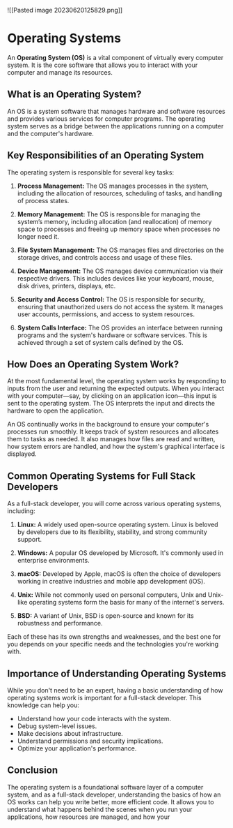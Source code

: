 ![[Pasted image 20230620125829.png]]

# Operating Systems

An **Operating System (OS)** is a vital component of virtually every computer system. It is the core software that allows you to interact with your computer and manage its resources.

## What is an Operating System?

An OS is a system software that manages hardware and software resources and provides various services for computer programs. The operating system serves as a bridge between the applications running on a computer and the computer's hardware.

## Key Responsibilities of an Operating System

The operating system is responsible for several key tasks:

1. **Process Management:** The OS manages processes in the system, including the allocation of resources, scheduling of tasks, and handling of process states.

2. **Memory Management:** The OS is responsible for managing the system’s memory, including allocation (and reallocation) of memory space to processes and freeing up memory space when processes no longer need it.

3. **File System Management:** The OS manages files and directories on the storage drives, and controls access and usage of these files.

4. **Device Management:** The OS manages device communication via their respective drivers. This includes devices like your keyboard, mouse, disk drives, printers, displays, etc.

5. **Security and Access Control:** The OS is responsible for security, ensuring that unauthorized users do not access the system. It manages user accounts, permissions, and access to system resources.

6. **System Calls Interface:** The OS provides an interface between running programs and the system's hardware or software services. This is achieved through a set of system calls defined by the OS.

## How Does an Operating System Work?

At the most fundamental level, the operating system works by responding to inputs from the user and returning the expected outputs. When you interact with your computer—say, by clicking on an application icon—this input is sent to the operating system. The OS interprets the input and directs the hardware to open the application.

An OS continually works in the background to ensure your computer's processes run smoothly. It keeps track of system resources and allocates them to tasks as needed. It also manages how files are read and written, how system errors are handled, and how the system's graphical interface is displayed.

## Common Operating Systems for Full Stack Developers

As a full-stack developer, you will come across various operating systems, including:

1. **Linux:** A widely used open-source operating system. Linux is beloved by developers due to its flexibility, stability, and strong community support.

2. **Windows:** A popular OS developed by Microsoft. It's commonly used in enterprise environments.

3. **macOS:** Developed by Apple, macOS is often the choice of developers working in creative industries and mobile app development (iOS).

4. **Unix:** While not commonly used on personal computers, Unix and Unix-like operating systems form the basis for many of the internet's servers.

5. **BSD:** A variant of Unix, BSD is open-source and known for its robustness and performance.

Each of these has its own strengths and weaknesses, and the best one for you depends on your specific needs and the technologies you're working with.

## Importance of Understanding Operating Systems

While you don't need to be an expert, having a basic understanding of how operating systems work is important for a full-stack developer. This knowledge can help you:

- Understand how your code interacts with the system.
- Debug system-level issues.
- Make decisions about infrastructure.
- Understand permissions and security implications.
- Optimize your application's performance.

## Conclusion

The operating system is a foundational software layer of a computer system, and as a full-stack developer, understanding the basics of how an OS works can help you write better, more efficient code. It allows you to understand what happens behind the scenes when you run your applications, how resources are managed, and how your